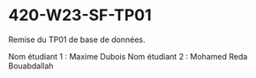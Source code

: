# 420-W23-SF-TP01

Remise du TP01 de base de données.

Nom étudiant 1 : Maxime Dubois
Nom étudiant 2 : Mohamed Reda Bouabdallah
